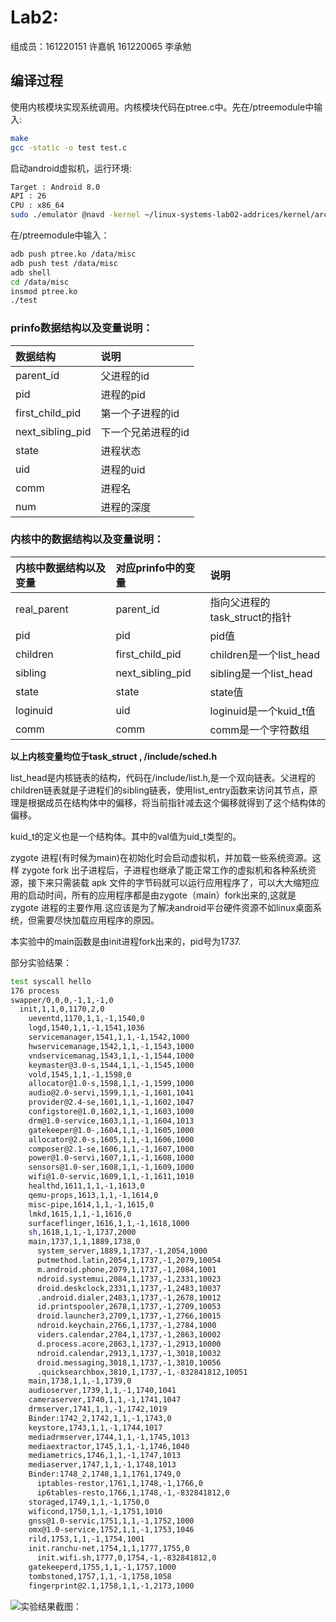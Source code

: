 # Lab2:
组成员：161220151 许嘉帆 161220065 李承勉
## 编译过程
使用内核模块实现系统调用。内核模块代码在ptree.c中。先在/ptreemodule中输入:
```{.bash bgcolor = "bg"}
make
gcc -static -o test test.c
```
启动android虚拟机，运行环境:
```{.bash bgcolor = "bg"}
Target : Android 8.0
API : 26
CPU : x86_64
sudo ./emulator @navd -kernel ~/linux-systems-lab02-addrices/kernel/arch/x86/boot/bzImage -show-kernel
```
在/ptreemodule中输入：
```{.bash bgcolor = "bg"}
adb push ptree.ko /data/misc
adb push test /data/misc
adb shell
cd /data/misc
insmod ptree.ko
./test
```
### prinfo数据结构以及变量说明：
|数据结构|说明|
|:---|:---|
|parent_id|父进程的id|
|pid|进程的pid|
|first_child_pid|第一个子进程的id|
|next_sibling_pid|下一个兄弟进程的id|
|state|进程状态|
|uid|进程的uid|
|comm|进程名|
|num|进程的深度|

### 内核中的数据结构以及变量说明：
|内核中数据结构以及变量|对应prinfo中的变量|说明|
|:---|:---|:---|
|real_parent|parent_id|指向父进程的task_struct的指针|
|pid|pid|pid值|
|children|first_child_pid|children是一个list_head|
|sibling|next_sibling_pid|sibling是一个list_head|
|state|state|state值|
|loginuid|uid|loginuid是一个kuid_t值|
|comm|comm|comm是一个字符数组|
**以上内核变量均位于task_struct , /include/sched.h**

list_head是内核链表的结构，代码在/include/list.h,是一个双向链表。父进程的children链表就是子进程们的sibling链表，使用list_entry函数来访问其节点，原理是根据成员在结构体中的偏移，将当前指针减去这个偏移就得到了这个结构体的偏移。

kuid_t的定义也是一个结构体。其中的val值为uid_t类型的。

zygote 进程(有时候为main)在初始化时会启动虚拟机，并加载一些系统资源。这样 zygote fork 出子进程后，子进程也继承了能正常工作的虚拟机和各种系统资源，接下来只需装载 apk 文件的字节码就可以运行应用程序了，可以大大缩短应用的启动时间，所有的应用程序都是由zygote（main）fork出来的,这就是 zygote 进程的主要作用.这应该是为了解决android平台硬件资源不如linux桌面系统，但需要尽快加载应用程序的原因。

本实验中的main函数是由init进程fork出来的，pid号为1737.

部分实验结果：
```{.bash bgcolor = "bg"}
test syscall hello
176 process
swapper/0,0,0,-1,1,-1,0
  init,1,1,0,1170,2,0
    ueventd,1170,1,1,-1,1540,0
    logd,1540,1,1,-1,1541,1036
    servicemanager,1541,1,1,-1,1542,1000
    hwservicemanage,1542,1,1,-1,1543,1000
    vndservicemanag,1543,1,1,-1,1544,1000
    keymaster@3.0-s,1544,1,1,-1,1545,1000
    vold,1545,1,1,-1,1598,0
    allocator@1.0-s,1598,1,1,-1,1599,1000
    audio@2.0-servi,1599,1,1,-1,1601,1041
    provider@2.4-se,1601,1,1,-1,1602,1047
    configstore@1.0,1602,1,1,-1,1603,1000
    drm@1.0-service,1603,1,1,-1,1604,1013
    gatekeeper@1.0-,1604,1,1,-1,1605,1000
    allocator@2.0-s,1605,1,1,-1,1606,1000
    composer@2.1-se,1606,1,1,-1,1607,1000
    power@1.0-servi,1607,1,1,-1,1608,1000
    sensors@1.0-ser,1608,1,1,-1,1609,1000
    wifi@1.0-servic,1609,1,1,-1,1611,1010
    healthd,1611,1,1,-1,1613,0
    qemu-props,1613,1,1,-1,1614,0
    misc-pipe,1614,1,1,-1,1615,0
    lmkd,1615,1,1,-1,1616,0
    surfaceflinger,1616,1,1,-1,1618,1000
    sh,1618,1,1,-1,1737,2000
    main,1737,1,1,1889,1738,0
      system_server,1889,1,1737,-1,2054,1000
      putmethod.latin,2054,1,1737,-1,2079,10054
      m.android.phone,2079,1,1737,-1,2084,1001
      ndroid.systemui,2084,1,1737,-1,2331,10023
      droid.deskclock,2331,1,1737,-1,2483,10037
      .android.dialer,2483,1,1737,-1,2678,10012
      id.printspooler,2678,1,1737,-1,2709,10053
      droid.launcher3,2709,1,1737,-1,2766,10015
      ndroid.keychain,2766,1,1737,-1,2784,1000
      viders.calendar,2784,1,1737,-1,2863,10002
      d.process.acore,2863,1,1737,-1,2913,10000
      ndroid.calendar,2913,1,1737,-1,3018,10032
      droid.messaging,3018,1,1737,-1,3810,10056
      .quicksearchbox,3810,1,1737,-1,-832841812,10051
    main,1738,1,1,-1,1739,0
    audioserver,1739,1,1,-1,1740,1041
    cameraserver,1740,1,1,-1,1741,1047
    drmserver,1741,1,1,-1,1742,1019
    Binder:1742_2,1742,1,1,-1,1743,0
    keystore,1743,1,1,-1,1744,1017
    mediadrmserver,1744,1,1,-1,1745,1013
    mediaextractor,1745,1,1,-1,1746,1040
    mediametrics,1746,1,1,-1,1747,1013
    mediaserver,1747,1,1,-1,1748,1013
    Binder:1748_2,1748,1,1,1761,1749,0
      iptables-restor,1761,1,1748,-1,1766,0
      ip6tables-resto,1766,1,1748,-1,-832841812,0
    storaged,1749,1,1,-1,1750,0
    wificond,1750,1,1,-1,1751,1010
    gnss@1.0-servic,1751,1,1,-1,1752,1000
    omx@1.0-service,1752,1,1,-1,1753,1046
    rild,1753,1,1,-1,1754,1001
    init.ranchu-net,1754,1,1,1777,1755,0
      init.wifi.sh,1777,0,1754,-1,-832841812,0
    gatekeeperd,1755,1,1,-1,1757,1000
    tombstoned,1757,1,1,-1,1758,1058
    fingerprint@2.1,1758,1,1,-1,2173,1000

```
![实验结果截图：](/实验结果.png)